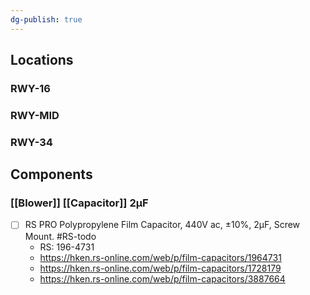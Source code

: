 ```yaml
---
dg-publish: true
---
```

## Locations
### RWY-16

### RWY-MID

### RWY-34

## Components
### [[Blower]] [[Capacitor]] 2μF
- [ ] RS PRO Polypropylene Film Capacitor, 440V ac, ±10%, 2μF, Screw Mount. #RS-todo
	- RS: 196-4731
	- https://hken.rs-online.com/web/p/film-capacitors/1964731
	- https://hken.rs-online.com/web/p/film-capacitors/1728179
	- https://hken.rs-online.com/web/p/film-capacitors/3887664

